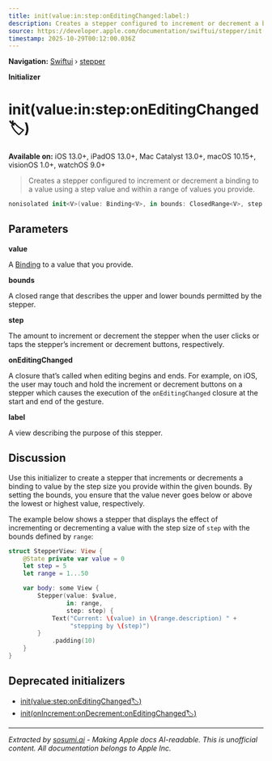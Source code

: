 ```yaml
---
title: init(value:in:step:onEditingChanged:label:)
description: Creates a stepper configured to increment or decrement a binding to a value using a step value and within a range of values you provide.
source: https://developer.apple.com/documentation/swiftui/stepper/init(value:in:step:oneditingchanged:label:)
timestamp: 2025-10-29T00:12:00.036Z
---
```


**Navigation:** [Swiftui](/documentation/swiftui) › [stepper](/documentation/swiftui/stepper)

**Initializer**

# init(value:in:step:onEditingChanged:label:)

**Available on:** iOS 13.0+, iPadOS 13.0+, Mac Catalyst 13.0+, macOS 10.15+, visionOS 1.0+, watchOS 9.0+

> Creates a stepper configured to increment or decrement a binding to a value using a step value and within a range of values you provide.

```swift
nonisolated init<V>(value: Binding<V>, in bounds: ClosedRange<V>, step: V.Stride = 1, onEditingChanged: @escaping (Bool) -> Void = { _ in }, @ViewBuilder label: () -> Label) where V : Strideable
```

## Parameters

**value**

A [Binding](/documentation/swiftui/binding) to a value that you provide.



**bounds**

A closed range that describes the upper and lower bounds permitted by the stepper.



**step**

The amount to increment or decrement the stepper when the user clicks or taps the stepper’s increment or decrement buttons, respectively.



**onEditingChanged**

A closure that’s called when editing begins and ends. For example, on iOS, the user may touch and hold the increment or decrement buttons on a stepper which causes the execution of the `onEditingChanged` closure at the start and end of the gesture.



**label**

A view describing the purpose of this stepper.



## Discussion

Use this initializer to create a stepper that increments or decrements a binding to value by the step size you provide within the given bounds. By setting the bounds, you ensure that the value never goes below or above the lowest or highest value, respectively.

The example below shows a stepper that displays the effect of incrementing or decrementing a value with the step size of `step` with the bounds defined by `range`:

```swift
struct StepperView: View {
    @State private var value = 0
    let step = 5
    let range = 1...50

    var body: some View {
        Stepper(value: $value,
                in: range,
                step: step) {
            Text("Current: \(value) in \(range.description) " +
                 "stepping by \(step)")
        }
            .padding(10)
    }
}
```



## Deprecated initializers

- [init(value:step:onEditingChanged:label:)](/documentation/swiftui/stepper/init(value:step:oneditingchanged:label:))
- [init(onIncrement:onDecrement:onEditingChanged:label:)](/documentation/swiftui/stepper/init(onincrement:ondecrement:oneditingchanged:label:))

---

*Extracted by [sosumi.ai](https://sosumi.ai) - Making Apple docs AI-readable.*
*This is unofficial content. All documentation belongs to Apple Inc.*
